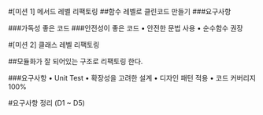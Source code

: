 #[미션 1] 메서드 레벨 리팩토링
##함수 레벨로 클린코드 만들기
###요구사항

###가독성 좋은 코드
###안전성이 좋은 코드
    • 안전한 문법 사용
    • 순수함수 권장


#[미션 2] 클래스 레벨 리팩토링

##모듈화가 잘 되어있는 구조로 리팩토링 한다.

###요구사항
    • Unit Test 
    • 확장성을 고려한 설계
    • 디자인 패턴 적용
    • 코드 커버리지 100%


#요구사항 정리 (D1 ~ D5)
